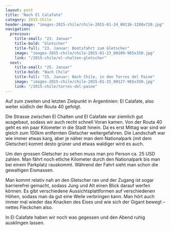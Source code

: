 ```yaml
---
layout: post
title: "Nach El Calafate"
category: 2015-Chile
header-image: "images-2015-chile/chile-2015-01-24_00116-1280x720.jpg"
navigation:
  previous:
    title-small: "23. Januar"
    title-bold: "Gletscher"
    title-full: "23. Januar: Bootsfahrt zum Gletscher"
    image: "images-2015-chile/chile-2015-01-23_00109-965x350.jpg"
    link: "/2015-chile/el-chalten-gletscher"
  next:
    title-small: "25. Januar"
    title-bold: "Nach Chile"
    title-full: "25. Januar: Nach Chile, in den Torres del Paine"
    image: "images-2015-chile/chile-2015-01-25_00127-965x350.jpg"
    link: "/2015-chile/torres-del-paine"
---
```

Auf zum zweiten und letzten Zielpunkt in Argentinien: El Calafate, also weiter südlich der Routa 40 gefolgt.

Die Strasse zwischen El Chalten und El Calafate war ziemlich gut ausgebaut, sodass wir auch recht schnell Voran kamen. Von der Routa 40 geht es ein paar Kilometer in die Stadt hinein. Da es erst Mittag war sind wir gleich zum 100km entfernten Gletscher weitergefahren. Die Landschaft war wie immer etwas karg, aber je näher man dem Nationalpark (mit dem Gletscher) kommt desto grüner und etwas waldiger wird es auch.

Um den grossen Gletscher zu sehen muss man pro Person ca. 25 USD zahlen. Man fährt noch etliche Kilometer durch den Nationalpark bis man bei einem Parkplatz rauskommt. Während der Fahrt sieht man schon die gewaltigen Eismassen.

Man kommt relativ nah an den Gletscher ran und der Zugang ist sogar barrierefrei gemacht, sodass Jung und Alt einen Blick darauf werfen können. Es gibt verschiedene Aussichtsplattformen auf verschiedenen Höhen, sodass man da gut eine Weile verbringen kann. Man hört auch immer mal wieder das Knacken des Eises und wie sich der Gigant bewegt – nettes Fleckchen also.

In El Calafate haben wir noch was gegessen und den Abend ruhig ausklingen lassen.
